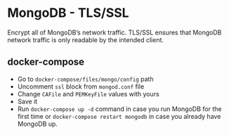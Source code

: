# MongoDB - TLS/SSL

Encrypt all of MongoDB’s network traffic. TLS/SSL ensures that MongoDB network traffic is only readable by the intended client.

## docker-compose

* Go to `docker-compose/files/mongo/config` path
* Uncomment `ssl` block from `mongod.conf` file
* Change `CAFile` and `PEMKeyFile` values with yours
* Save it
* Run `docker-compose up -d` command in case you run MongoDB for the first time  or `docker-compose restart mongodb` in case you already have MongoDB up.
